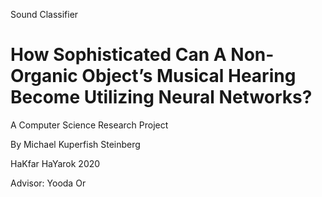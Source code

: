Sound Classifier

<h1>How Sophisticated Can A Non-Organic Object’s Musical Hearing Become Utilizing Neural Networks?</h1>



A Computer Science Research Project

By Michael Kuperfish Steinberg

HaKfar HaYarok 2020

Advisor: Yooda Or


